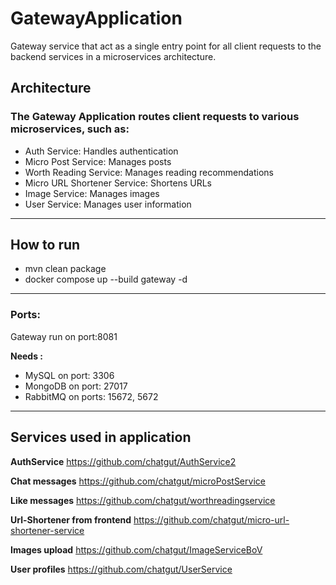 # GatewayApplication
Gateway service that act as a single entry point for all client requests to the backend services in a microservices architecture.

## Architecture
### The Gateway Application routes client requests to various microservices, such as:
* Auth Service: Handles authentication
* Micro Post Service: Manages posts
* Worth Reading Service: Manages reading recommendations
* Micro URL Shortener Service: Shortens URLs
* Image Service: Manages images
* User Service: Manages user information
---
## How to run
* mvn clean package
* docker compose up --build gateway -d
---
### Ports:
Gateway run on port:8081
<br>

**Needs :**
  - MySQL on port: 3306
  - MongoDB on port: 27017
  - RabbitMQ on ports: 15672, 5672
---
## Services used in application
**AuthService**
<https://github.com/chatgut/AuthService2>

**Chat messages**
<https://github.com/chatgut/microPostService>

**Like messages**
<https://github.com/chatgut/worthreadingservice>

**Url-Shortener from frontend**
<https://github.com/chatgut/micro-url-shortener-service> 

**Images upload**
<https://github.com/chatgut/ImageServiceBoV>

**User profiles**
<https://github.com/chatgut/UserService>


